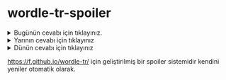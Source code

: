 # wordle-tr-spoiler

<details>
  <summary>Bugünün cevabı için tıklayınız.</summary>
  <br>
    <b> nüsha </b>
</details>

<details>
  <summary>Yarının cevabı için tıklayınız</summary>
  <br>
   <b> üzgün </b>
</details>

<details>
  <summary>Dünün cevabı için tıklayınız </summary>
  <br>
  <b> anane </b>
</details>

https://f.github.io/wordle-tr/ için geliştirilmiş bir spoiler sistemidir kendini yeniler otomatik olarak.

